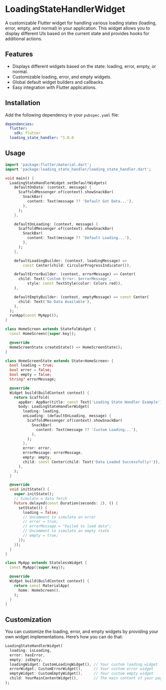 # LoadingStateHandlerWidget

A customizable Flutter widget for handling various loading states (loading, error, empty, and normal) in your application. This widget allows you to display different UIs based on the current state and provides hooks for additional actions.

## Features

- Displays different widgets based on the state: loading, error, empty, or normal.
- Customizable loading, error, and empty widgets.
- Global default widget builders and callbacks.
- Easy integration with Flutter applications.

## Installation

Add the following dependency in your `pubspec.yaml` file:

```yaml
dependencies:
  flutter:
    sdk: flutter
  loading_state_handler: ^1.0.0
```

## Usage

```dart
import 'package:flutter/material.dart';
import 'package:loading_state_handler/loading_state_handler.dart';

void main() {
  LoadingStateHandlerWidget.setDefaultWidgets(
    defaultOnData: (context, message) {
      ScaffoldMessenger.of(context).showSnackBar(
        SnackBar(
          content: Text(message ?? 'Default Got Data...'),
        ),
      );
    },

    defaultOnLoading: (context, message) {
      ScaffoldMessenger.of(context).showSnackBar(
        SnackBar(
          content: Text(message ?? 'Default Loading...'),
        ),
      );
    },

    defaultLoadingBuilder: (context, loadingMessage) =>
        const Center(child: CircularProgressIndicator()),

    defaultErrorBuilder: (context, errorMessage) => Center(
      child: Text('Custom Error: $errorMessage',
          style: const TextStyle(color: Colors.red)),
    ),

    defaultEmptyBuilder: (context, emptyMessage) => const Center(
      child: Text('No Data Available'),
    ),
  );
  runApp(const MyApp());
}

class HomeScreen extends StatefulWidget {
  const HomeScreen({super.key});

  @override
  HomeScreenState createState() => HomeScreenState();
}

class HomeScreenState extends State<HomeScreen> {
  bool loading = true;
  bool error = false;
  bool empty = false;
  String? errorMessage;

  @override
  Widget build(BuildContext context) {
    return Scaffold(
      appBar: AppBar(title: const Text('Loading State Handler Example')),
      body: LoadingStateHandlerWidget(
        loading: loading,
        onLoading: (defaultOnLoading, message) {
          ScaffoldMessenger.of(context).showSnackBar(
            SnackBar(
              content: Text(message ?? 'Custom Loading...'),
            ),
          );
        },
        error: error,
        errorMessage: errorMessage,
        empty: empty,
        child: const Center(child: Text('Data Loaded Successfully!')),
      ),
    );
  }

  @override
  void initState() {
    super.initState();
    // Simulate a data fetch
    Future.delayed(const Duration(seconds: 2), () {
      setState(() {
        loading = false;
        // Uncomment to simulate an error
        // error = true;
        // errorMessage = "Failed to load data";
        // Uncomment to simulate an empty state
        // empty = true;
      });
    });
  }
}

class MyApp extends StatelessWidget {
  const MyApp({super.key});

  @override
  Widget build(BuildContext context) {
    return const MaterialApp(
      home: HomeScreen(),
    );
  }
}

```

## Customization

You can customize the loading, error, and empty widgets by providing your own widget implementations. Here’s how you can do that:

```dart
LoadingStateHandlerWidget(
  loading: isLoading,
  error: hasError,
  empty: isEmpty,
  loadingWidget: CustomLoadingWidget(), // Your custom loading widget
  errorWidget: CustomErrorWidget(),     // Your custom error widget
  emptyWidget: CustomEmptyWidget(),     // Your custom empty widget
  child: YourMainContentWidget(),       // The main content of your page
);
```
